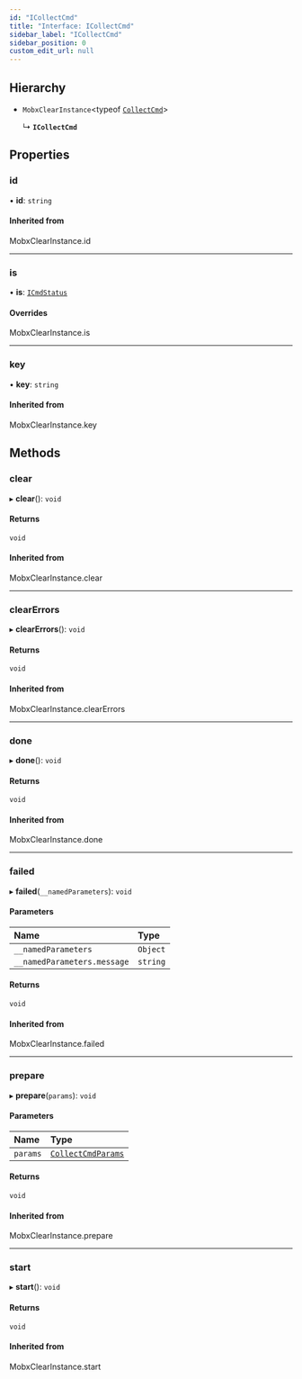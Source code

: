```yaml
---
id: "ICollectCmd"
title: "Interface: ICollectCmd"
sidebar_label: "ICollectCmd"
sidebar_position: 0
custom_edit_url: null
---
```


## Hierarchy

- `MobxClearInstance`<typeof [`CollectCmd`](../modules.md#collectcmd)\>

  ↳ **`ICollectCmd`**

## Properties

### id

• **id**: `string`

#### Inherited from

MobxClearInstance.id

___

### is

• **is**: [`ICmdStatus`](ICmdStatus.md)

#### Overrides

MobxClearInstance.is

___

### key

• **key**: `string`

#### Inherited from

MobxClearInstance.key

## Methods

### clear

▸ **clear**(): `void`

#### Returns

`void`

#### Inherited from

MobxClearInstance.clear

___

### clearErrors

▸ **clearErrors**(): `void`

#### Returns

`void`

#### Inherited from

MobxClearInstance.clearErrors

___

### done

▸ **done**(): `void`

#### Returns

`void`

#### Inherited from

MobxClearInstance.done

___

### failed

▸ **failed**(`__namedParameters`): `void`

#### Parameters

| Name | Type |
| :------ | :------ |
| `__namedParameters` | `Object` |
| `__namedParameters.message` | `string` |

#### Returns

`void`

#### Inherited from

MobxClearInstance.failed

___

### prepare

▸ **prepare**(`params`): `void`

#### Parameters

| Name | Type |
| :------ | :------ |
| `params` | [`CollectCmdParams`](CollectCmdParams.md) |

#### Returns

`void`

#### Inherited from

MobxClearInstance.prepare

___

### start

▸ **start**(): `void`

#### Returns

`void`

#### Inherited from

MobxClearInstance.start
